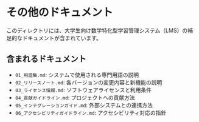 # その他のドキュメント

このディレクトリには、大学生向け数学特化型学習管理システム（LMS）の補足的なドキュメントが含まれています。

## 含まれるドキュメント

- `01_用語集.md`: システムで使用される専門用語の説明
- `02_リリースノート.md`: 各バージョンの変更内容と新機能の説明
- `03_ライセンス情報.md`: ソフトウェアライセンスと利用条件
- `04_貢献ガイドライン.md`: プロジェクトへの貢献方法
- `05_インテグレーションガイド.md`: 外部システムとの連携方法
- `06_アクセシビリティガイドライン.md`: アクセシビリティ対応の指針
